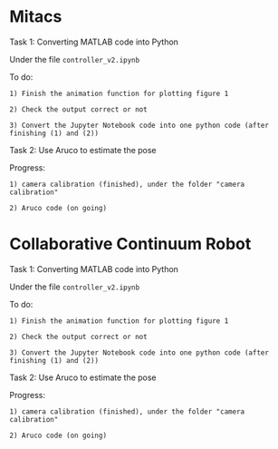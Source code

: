 # Mitacs
Task 1: Converting MATLAB code into Python

  Under the file `controller_v2.ipynb`
  
  To do:
  
    1) Finish the animation function for plotting figure 1
    
    2) Check the output correct or not
    
    3) Convert the Jupyter Notebook code into one python code (after finishing (1) and (2))

Task 2: Use Aruco to estimate the pose

  Progress: 
  
    1) camera calibration (finished), under the folder "camera calibration"
  
    2) Aruco code (on going)

# Collaborative Continuum Robot
Task 1: Converting MATLAB code into Python

  Under the file `controller_v2.ipynb`
  
  To do:
  
    1) Finish the animation function for plotting figure 1
    
    2) Check the output correct or not
    
    3) Convert the Jupyter Notebook code into one python code (after finishing (1) and (2))

Task 2: Use Aruco to estimate the pose

  Progress: 
  
    1) camera calibration (finished), under the folder "camera calibration"
  
    2) Aruco code (on going)
